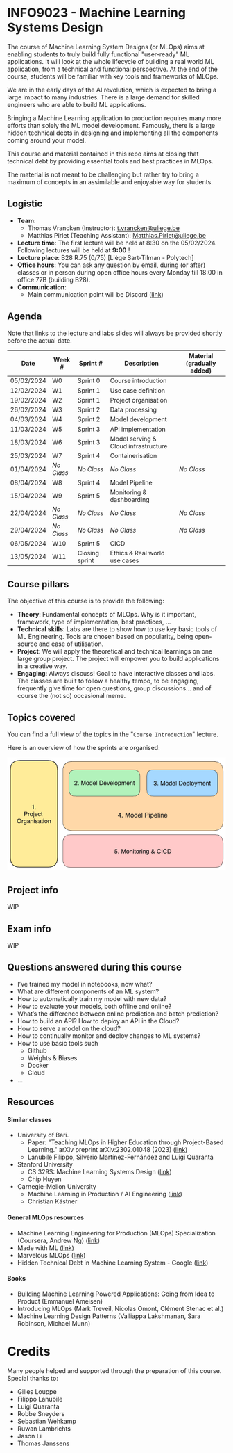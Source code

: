 # INFO9023 - Machine Learning Systems Design

The course of Machine Learning System Designs (or MLOps) aims at enabling students to truly build fully functional "user-ready" ML applications. It will look at the whole lifecycle of building a real world ML application, from a technical and functional perspective. At the end of the course, students will be familiar with key tools and frameworks of MLOps.

We are in the early days of the AI revolution, which is expected to bring a large impact to many industries. There is a large demand for skilled engineers who are able to build ML applications.

Bringing a Machine Learning application to production requires many more efforts than solely the ML model development. Famously, there is a large hidden technical debts in designing and implementing all the components coming around your model.

This course and material contained in this repo aims at closing that technical debt by providing essential tools and best practices in MLOps.

The material is not meant to be challenging but rather try to bring a maximum of concepts in an assimilable and enjoyable way for students.

## Logistic
- **Team**: 
  - Thomas Vrancken (Instructor): t.vrancken@uliege.be
  - Matthias Pirlet (Teaching Assistant): Matthias.Pirlet@uliege.be 
- **Lecture time**: The first lecture will be held at 8:30 on the 05/02/2024. Following lectures will be held at **9:00** !
- **Lecture place**: B28 R.75 (0/75) [Liège Sart-Tilman - Polytech]
- **Office hours**: You can ask any question by email, during (or after) classes or in person during open office hours every Monday till 18:00 in office 77B (building B28).
- **Communication**: 
  - Main communication point will be Discord ([link](https://discord.gg/AVbAdNGR))

## Agenda

Note that links to the lecture and labs slides will always be provided shortly before the actual date.

| Date       | Week #     | Sprint #       | Description                          | Material (gradually added) |
|------------|------------|----------------|--------------------------------------|----------------------------|
| 05/02/2024 | W0         | Sprint 0       | Course introduction                  |                            |
| 12/02/2024 | W1         | Sprint 1       | Use case definition                  |                            |
| 19/02/2024 | W2         | Sprint 1       | Project organisation                 |                            |
| 26/02/2024 | W3         | Sprint 2       | Data processing                      |                            |
| 04/03/2024 | W4         | Sprint 2       | Model development                    |                            |
| 11/03/2024 | W5         | Sprint 3       | API implementation                   |                            |
| 18/03/2024 | W6         | Sprint 3       | Model serving & Cloud infrastructure |                            |
| 25/03/2024 | W7         | Sprint 4       | Containerisation                     |                            |
| 01/04/2024 | _No Class_ | _No Class_     | _No Class_                           | _No Class_                 |
| 08/04/2024 | W8         | Sprint 4       | Model Pipeline                       |                            |
| 15/04/2024 | W9         | Sprint 5       | Monitoring & dashboarding            |                            |
| 22/04/2024 | _No Class_ | _No Class_     | _No Class_                           | _No Class_                 |
| 29/04/2024 | _No Class_ | _No Class_     | _No Class_                           | _No Class_                 |
| 06/05/2024 | W10        | Sprint 5       | CICD                                 |                            |
| 13/05/2024 | W11        | Closing sprint | Ethics & Real world use cases        |                            |

## Course pillars

The objective of this course is to provide the following:

- **Theory**: Fundamental concepts of MLOps. Why is it important, framework, type of implementation, best practices, …
- **Technical skills**: Labs are there to show how to use key basic tools of ML Engineering.
Tools are chosen based on popularity, being open-source and ease of utilisation.
- **Project**: We will apply the theoretical and technical learnings on one large group project.
The project will empower you to build applications in a creative way.
- **Engaging**: Always discuss!
Goal to have interactive classes and labs. The classes are built to follow a healthy tempo, to be engaging, frequently give time for open questions, group discussions... and of course the (not so) occasional meme.


## Topics covered

You can find a full view of the topics in the "`Course Introduction`" lecture.

Here is an overview of how the sprints are organised:

![Topics overview](figures/topics_overview.png)

## Project info

WIP

## Exam info

WIP

## Questions answered during this course

- I’ve trained my model in notebooks, now what?
- What are different components of an ML system?
- How to automatically train my model with new data?
- How to evaluate your models, both offline and online?
- What’s the difference between online prediction and batch prediction?
- How to build an API? How to deploy an API in the Cloud?
- How to serve a model on the cloud?
- How to continually monitor and deploy changes to ML systems?
- How to use basic tools such 
  - Github
  - Weights & Biases 
  - Docker 
  - Cloud
- …


## Resources

#### Similar classes
- University of Bari.
  - Paper: "Teaching MLOps in Higher Education through Project-Based Learning." arXiv preprint arXiv:2302.01048 (2023) ([link](https://upcommons.upc.edu/bitstream/handle/2117/390805/ICSE_SEET_2023_MLOps.pdf?sequence=3))
  - Lanubile Filippo, Silverio Martínez-Fernández and Luigi Quaranta
- Stanford University
  - CS 329S: Machine Learning Systems Design ([link](https://stanford-cs329s.github.io/))
  - Chip Huyen
- Carnegie-Mellon University
  - Machine Learning in Production / AI Engineering ([link](https://ckaestne.github.io/seai/)) 
  - Christian Kästner

#### General MLOps resources
- Machine Learning Engineering for Production (MLOps) Specialization (Coursera, Andrew Ng) ([link](https://www.coursera.org/specializations/machine-learning-engineering-for-production-mlops?utm_campaign=video-youtube-mlops-video-series&utm_medium=institutions&utm_source=deeplearning-ai))
- Made with ML ([link](https://madewithml.com/))
- Marvelous MLOps ([link](https://marvelousmlops.substack.com/))
- Hidden Technical Debt in Machine Learning System - Google ([link](https://proceedings.neurips.cc/paper_files/paper/2015/file/86df7dcfd896fcaf2674f757a2463eba-Paper.pdf))

#### Books
- Building Machine Learning Powered Applications: Going from Idea to Product (Emmanuel Ameisen)
- Introducing MLOps (Mark Treveil, Nicolas Omont, Clément Stenac et al.)
- Machine Learning Design Patterns (Valliappa Lakshmanan, Sara Robinson, Michael Munn)

# Credits

Many people helped and supported through the preparation of this course. Special thanks to:
- Gilles Louppe
- Filippo Lanubile
- Luigi Quaranta
- Robbe Sneyders
- Sebastian Wehkamp
- Ruwan Lambrichts
- Jason Li
- Thomas Janssens